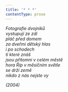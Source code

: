 ```yaml
---
title: '* * *'
contentType: prose
---
```


_Fotografie dvojníků  
vystupují ze zdi  
pláč před domem  
za dveřmi dětský hlas  
i po schodech  
ti které znáš  
jsou přítomni v celém městě  
hora Říp v měsíčním světle  
se drží země  
nikdo z nás nejste vy_

_(2004)_

